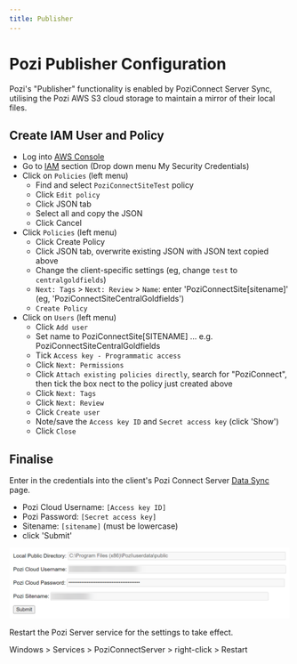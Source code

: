 ```yaml
---
title: Publisher
---
```


# Pozi Publisher Configuration

Pozi's "Publisher" functionality is enabled by PoziConnect Server Sync, utilising the Pozi AWS S3 cloud storage to maintain a mirror of their local files.

## Create IAM User and Policy

- Log into [AWS Console](https://ap-southeast-2.console.aws.amazon.com/console/home?region=ap-southeast-2#)
- Go to [IAM](https://console.aws.amazon.com/iam/home?region=ap-southeast-2#/home) section (Drop down menu My Security Credentials)
- Click on `Policies` (left menu)
  - Find and select `PoziConnectSiteTest` policy
  - Click `Edit policy`
  - Click JSON tab
  - Select all and copy the JSON
  - Click Cancel
- Click `Policies` (left menu)
  - Click Create Policy
  - Click JSON tab, overwrite existing JSON with JSON text copied above
  - Change the client-specific settings (eg, change `test` to `centralgoldfields`)
  - `Next: Tags` > `Next: Review` > `Name`: enter 'PoziConnectSite[sitename]' (eg, 'PoziConnectSiteCentralGoldfields')
  - `Create Policy`
- Click on `Users` (left menu)
  - Click `Add user`
  - Set name to PoziConnectSite[SITENAME] ... e.g. PoziConnectSiteCentralGoldfields
  - Tick `Access key - Programmatic access`
  - Click `Next: Permissions`
  - Click `Attach existing policies directly`, search for "PoziConnect", then tick the box nect to the policy just created above
  - Click `Next: Tags`
  - Click `Next: Review`
  - Click `Create user`
  - Note/save the `Access key ID` and `Secret access key` (click 'Show')
  - Click `Close`

## Finalise

Enter in the credentials into the client's Pozi Connect Server [Data Sync](https://local.pozi.com/settingssync) page.

* Pozi Cloud Username: `[Access key ID]`
* Pozi Password: `[Secret access key]`
* Sitename: `[sitename]` (must be lowercase)
* click 'Submit'

![](/static/img/pozi-server-sync-credentials.png)

Restart the Pozi Server service for the settings to take effect.

Windows > Services > PoziConnectServer > right-click > Restart
